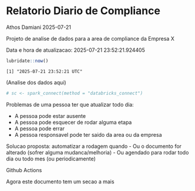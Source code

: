# Relatorio Diario de Compliance
Athos Damiani
2025-07-21

Projeto de analise de dados para a area de compliance da Empresa X

Data e hora de atualizacao: 2025-07-21 23:52:21.924405

``` r
lubridate::now()
```

    [1] "2025-07-21 23:52:21 UTC"

(Analise dos dados aqui)

``` r
# sc <- spark_connect(method = "databricks_connect")
```

Problemas de uma pessoa ter que atualizar todo dia:

-   A pessoa pode estar ausente
-   A pessoa pode esquecer de rodar alguma etapa
-   A pessoa pode errar
-   A pessoa responsavel pode ter saido da area ou da empresa

Solucao proposta: automatizar a rodagem quando - Ou o documento for
alterado (sofrer alguma mudanca/melhoria) - Ou agendado para rodar todo
dia ou todo mes (ou periodicamente)

Github Actions

Agora este documento tem um secao a mais
